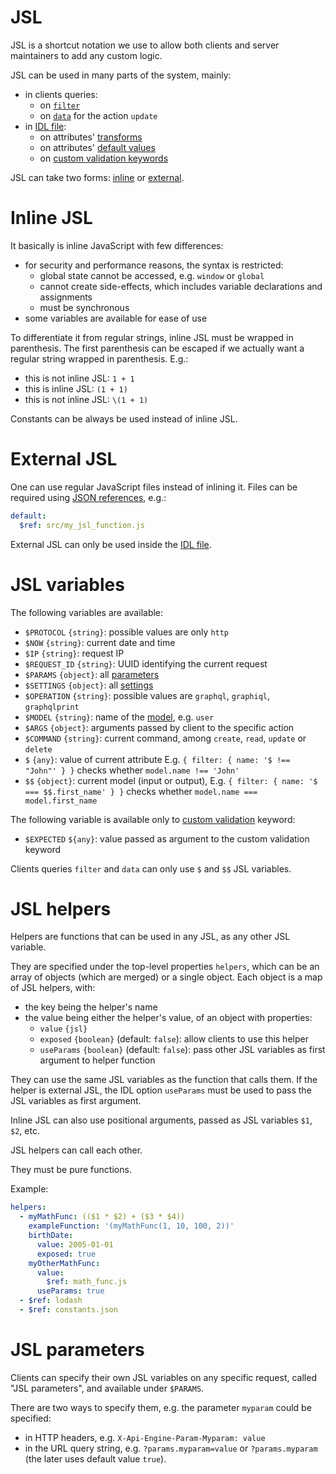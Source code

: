 # JSL

JSL is a shortcut notation we use to allow both clients and server maintainers
to add any custom logic.

JSL can be used in many parts of the system, mainly:
  - in clients queries:
    - on [`filter`](graphql.md#filtering)
    - on [`data`](graphql.md#sorting) for the action `update`
  - in [IDL file](idl.md):
    - on attributes' [transforms](transformation.md#transformations)
    - on attributes' [default values](transformation.md#default-values)
    - on [custom validation keywords](validation.md#custom-validation)

JSL can take two forms: [inline](#inline-jsl) or [external](#external-jsl).

# Inline JSL

It basically is inline JavaScript with few differences:
  - for security and performance reasons, the syntax is restricted:
    - global state cannot be accessed, e.g. `window` or `global`
    - cannot create side-effects, which includes variable declarations and
      assignments
    - must be synchronous
  - some variables are available for ease of use

To differentiate it from regular strings, inline JSL must be wrapped in
parenthesis.
The first parenthesis can be escaped if we actually want a regular string
wrapped in parenthesis. E.g.:
  - this is not inline JSL: `1 + 1`
  - this is inline JSL: `(1 + 1)`
  - this is not inline JSL: `\(1 + 1)`

Constants can be always be used instead of inline JSL.

# External JSL

One can use regular JavaScript files instead of inlining it. Files can be
required using
[JSON references](https://tools.ietf.org/html/draft-pbryan-zyp-json-ref-03),
e.g.:

```yml
default:
  $ref: src/my_jsl_function.js
```

External JSL can only be used inside the [IDL file](idl.md).

# JSL variables

The following variables are available:
  - `$PROTOCOL` `{string}`: possible values are only `http`
  - `$NOW` `{string}`: current date and time
  - `$IP` `{string}`: request IP
  - `$REQUEST_ID` `{string}`: UUID identifying the current request
  - `$PARAMS` `{object}`: all [parameters](#jsl-parameters)
  - `$SETTINGS` `{object}`: all [settings](settings.md)
  - `$OPERATION` `{string}`: possible values are `graphql`, `graphiql`,
    `graphqlprint`
  - `$MODEL` `{string}`: name of the [model](models.md), e.g. `user`
  - `$ARGS` `{object}`: arguments passed by client to the specific action
  - `$COMMAND` `{string}`: current command, among `create`, `read`, `update` or
    `delete`
  - `$` `{any}`: value of current attribute
    E.g. `{ filter: { name: '$ !== "John"' } }`
    checks whether `model.name !== 'John'`
  - `$$` `{object}`: current model (input or output),
    E.g. `{ filter: { name: '$ === $$.first_name' } }`
    checks whether `model.name === model.first_name`

The following variable is available only to
[custom validation](validation.md#custom-validation) keyword:
  - `$EXPECTED` `${any}`: value passed as argument to the custom validation
    keyword

Clients queries `filter` and `data` can only use `$` and `$$` JSL variables.

# JSL helpers

Helpers are functions that can be used in any JSL, as any other JSL variable.

They are specified under the top-level properties
`helpers`, which can be an array of objects (which are merged) or a single
object. Each object is a map of JSL helpers, with:
  - the key being the helper's name
  - the value being either the helper's value, of an object with properties:
    - `value` `{jsl}`
    - `exposed` `{boolean}` (default: `false`): allow clients to use this
      helper
    - `useParams` `{boolean}` (default: `false`): pass other JSL variables
      as first argument to helper function

They can use the same JSL variables as the function that calls them.
If the helper is external JSL, the IDL option `useParams` must be used to
pass the JSL variables as first argument.

Inline JSL can also use positional arguments, passed as JSL variables
`$1`, `$2`, etc.

JSL helpers can call each other.

They must be pure functions.

Example:

```yml
helpers:
  - myMathFunc: (($1 * $2) + ($3 * $4))
    exampleFunction: '(myMathFunc(1, 10, 100, 2))'
    birthDate:
      value: 2005-01-01
      exposed: true
    myOtherMathFunc:
      value:
        $ref: math_func.js
      useParams: true
  - $ref: lodash
  - $ref: constants.json
```

# JSL parameters

Clients can specify their own JSL variables on any specific request,
called "JSL parameters", and available under `$PARAMS`.

There are two ways to specify them, e.g. the parameter `myparam` could
be specified:
  - in HTTP headers, e.g. `X-Api-Engine-Param-Myparam: value`
  - in the URL query string, e.g. `?params.myparam=value` or
    `?params.myparam` (the later uses default value `true`).
